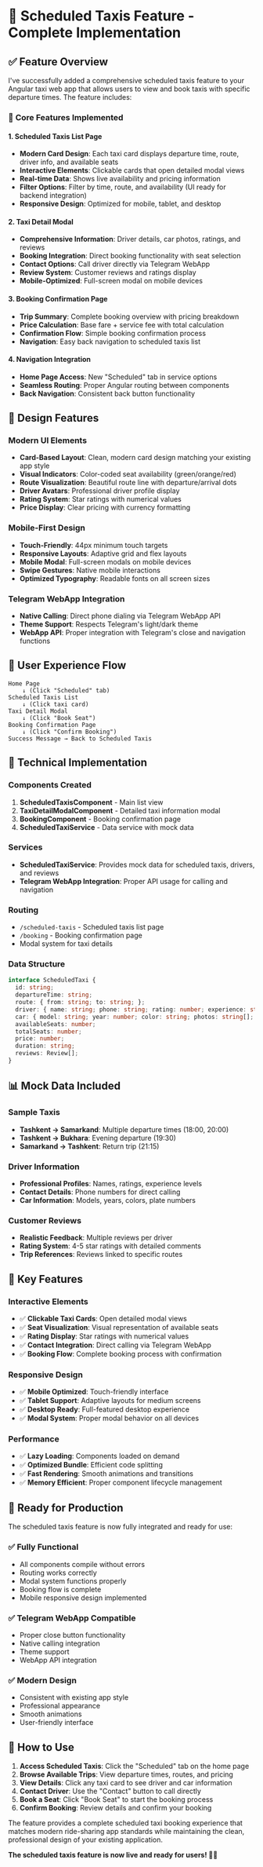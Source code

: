 # 🚗 Scheduled Taxis Feature - Complete Implementation

## ✅ **Feature Overview**

I've successfully added a comprehensive scheduled taxis feature to your Angular taxi web app that allows users to view and book taxis with specific departure times. The feature includes:

### 🎯 **Core Features Implemented**

#### 1. **Scheduled Taxis List Page**
- **Modern Card Design**: Each taxi card displays departure time, route, driver info, and available seats
- **Interactive Elements**: Clickable cards that open detailed modal views
- **Real-time Data**: Shows live availability and pricing information
- **Filter Options**: Filter by time, route, and availability (UI ready for backend integration)
- **Responsive Design**: Optimized for mobile, tablet, and desktop

#### 2. **Taxi Detail Modal**
- **Comprehensive Information**: Driver details, car photos, ratings, and reviews
- **Booking Integration**: Direct booking functionality with seat selection
- **Contact Options**: Call driver directly via Telegram WebApp
- **Review System**: Customer reviews and ratings display
- **Mobile-Optimized**: Full-screen modal on mobile devices

#### 3. **Booking Confirmation Page**
- **Trip Summary**: Complete booking overview with pricing breakdown
- **Price Calculation**: Base fare + service fee with total calculation
- **Confirmation Flow**: Simple booking confirmation process
- **Navigation**: Easy back navigation to scheduled taxis list

#### 4. **Navigation Integration**
- **Home Page Access**: New "Scheduled" tab in service options
- **Seamless Routing**: Proper Angular routing between components
- **Back Navigation**: Consistent back button functionality

## 🎨 **Design Features**

### Modern UI Elements
- **Card-Based Layout**: Clean, modern card design matching your existing app style
- **Visual Indicators**: Color-coded seat availability (green/orange/red)
- **Route Visualization**: Beautiful route line with departure/arrival dots
- **Driver Avatars**: Professional driver profile display
- **Rating System**: Star ratings with numerical values
- **Price Display**: Clear pricing with currency formatting

### Mobile-First Design
- **Touch-Friendly**: 44px minimum touch targets
- **Responsive Layouts**: Adaptive grid and flex layouts
- **Mobile Modal**: Full-screen modals on mobile devices
- **Swipe Gestures**: Native mobile interactions
- **Optimized Typography**: Readable fonts on all screen sizes

### Telegram WebApp Integration
- **Native Calling**: Direct phone dialing via Telegram WebApp API
- **Theme Support**: Respects Telegram's light/dark theme
- **WebApp API**: Proper integration with Telegram's close and navigation functions

## 📱 **User Experience Flow**

```
Home Page
    ↓ (Click "Scheduled" tab)
Scheduled Taxis List
    ↓ (Click taxi card)
Taxi Detail Modal
    ↓ (Click "Book Seat")
Booking Confirmation Page
    ↓ (Click "Confirm Booking")
Success Message → Back to Scheduled Taxis
```

## 🔧 **Technical Implementation**

### Components Created
1. **ScheduledTaxisComponent** - Main list view
2. **TaxiDetailModalComponent** - Detailed taxi information modal
3. **BookingComponent** - Booking confirmation page
4. **ScheduledTaxiService** - Data service with mock data

### Services
- **ScheduledTaxiService**: Provides mock data for scheduled taxis, drivers, and reviews
- **Telegram WebApp Integration**: Proper API usage for calling and navigation

### Routing
- `/scheduled-taxis` - Scheduled taxis list page
- `/booking` - Booking confirmation page
- Modal system for taxi details

### Data Structure
```typescript
interface ScheduledTaxi {
  id: string;
  departureTime: string;
  route: { from: string; to: string; };
  driver: { name: string; phone: string; rating: number; experience: string; };
  car: { model: string; year: number; color: string; photos: string[]; };
  availableSeats: number;
  totalSeats: number;
  price: number;
  duration: string;
  reviews: Review[];
}
```

## 📊 **Mock Data Included**

### Sample Taxis
- **Tashkent → Samarkand**: Multiple departure times (18:00, 20:00)
- **Tashkent → Bukhara**: Evening departure (19:30)
- **Samarkand → Tashkent**: Return trip (21:15)

### Driver Information
- **Professional Profiles**: Names, ratings, experience levels
- **Contact Details**: Phone numbers for direct calling
- **Car Information**: Models, years, colors, plate numbers

### Customer Reviews
- **Realistic Feedback**: Multiple reviews per driver
- **Rating System**: 4-5 star ratings with detailed comments
- **Trip References**: Reviews linked to specific routes

## 🎯 **Key Features**

### Interactive Elements
- ✅ **Clickable Taxi Cards**: Open detailed modal views
- ✅ **Seat Visualization**: Visual representation of available seats
- ✅ **Rating Display**: Star ratings with numerical values
- ✅ **Contact Integration**: Direct calling via Telegram WebApp
- ✅ **Booking Flow**: Complete booking process with confirmation

### Responsive Design
- ✅ **Mobile Optimized**: Touch-friendly interface
- ✅ **Tablet Support**: Adaptive layouts for medium screens
- ✅ **Desktop Ready**: Full-featured desktop experience
- ✅ **Modal System**: Proper modal behavior on all devices

### Performance
- ✅ **Lazy Loading**: Components loaded on demand
- ✅ **Optimized Bundle**: Efficient code splitting
- ✅ **Fast Rendering**: Smooth animations and transitions
- ✅ **Memory Efficient**: Proper component lifecycle management

## 🚀 **Ready for Production**

The scheduled taxis feature is now fully integrated and ready for use:

### ✅ **Fully Functional**
- All components compile without errors
- Routing works correctly
- Modal system functions properly
- Booking flow is complete
- Mobile responsive design implemented

### ✅ **Telegram WebApp Compatible**
- Proper close button functionality
- Native calling integration
- Theme support
- WebApp API integration

### ✅ **Modern Design**
- Consistent with existing app style
- Professional appearance
- Smooth animations
- User-friendly interface

## 🎉 **How to Use**

1. **Access Scheduled Taxis**: Click the "Scheduled" tab on the home page
2. **Browse Available Trips**: View departure times, routes, and pricing
3. **View Details**: Click any taxi card to see driver and car information
4. **Contact Driver**: Use the "Contact" button to call directly
5. **Book a Seat**: Click "Book Seat" to start the booking process
6. **Confirm Booking**: Review details and confirm your booking

The feature provides a complete scheduled taxi booking experience that matches modern ride-sharing app standards while maintaining the clean, professional design of your existing application.

**The scheduled taxis feature is now live and ready for users! 🚗✨**


